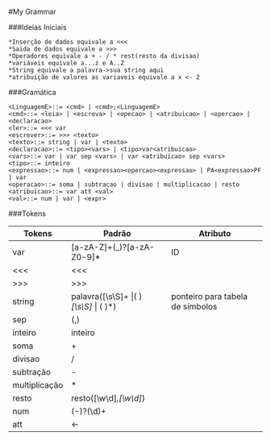 #My Grammar

###Ideias Iniciais
    
    *Inserção de dados equivale a <<<
    *Saida de dados equivale a >>>
    *Operadores equivale a + - / * rest(resto da divisao)
    *variáveis equivale a...z e A..Z
    *String equivale a palavra->sua string aqui
    *atribuição de valores as variaveis equivale a x <- 2
    
###Gramática 

    <LinguagemE>::= <cmd> | <cmd>;<LinguagemE>
    <cmd>::= <leia> | <escreva> | <opecao> | <atribuicao> | <opercao> | <declaracao>
    <ler>::= <<< var   
    <escrever>::= >>> <texto>
    <texto>::= string | var | <texto> 
    <declaracao>::= <tipo><vars> | <tipo>var<atribuicao>
    <vars>::= var | var sep <vars> | var <atribuicao> sep <vars>
    <tipo>::= inteiro
    <expressao>::= num | <expressao><opercao><expressao> | PA<expressao>PF | var
    <operacao>::= soma | subtracao | divisao | multiplicacao | resto
    <atribuicao>::= var att <val>
    <val>::= num | var | <expr>
  
    
###Tokens
    

| Tokens        |     Padrão                                 | Atributo                                 |
|---------------|--------------------------------------------|------------------------------------------|
|  var          |[a-zA-Z]+(_)?[a-zA-Z0-9]*                   |  ID                                      |
| <<<           |  <<<                                       |                                          |
| >>>           |  >>>                                       |                                          |
| string        |palavra([\s\S]+ \|( )*[\s\S]* \| ( )*)      |   ponteiro para tabela de símbolos       |
| sep           |       (,)                                  |                                          |
| inteiro       |  inteiro                                   |                                          |
| soma          |  +                                         |                                          |
| divisao       |  /                                         |                                          |
| subtração     |  -                                         |                                          |
| multiplicação |  *                                         |                                          |
| resto         | resto\([\w\d]*\,[\w\d]*\)                  |                                          |
| num           | (-)?(\d)+                                  |                                          |
| att           | <-                                         |                                          |


                                   
    

